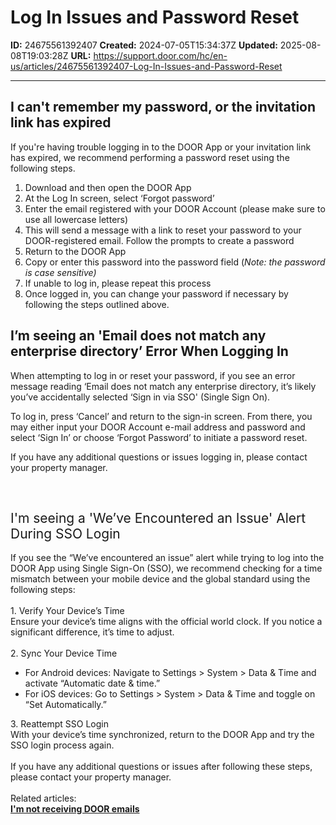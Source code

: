 # Log In Issues and Password Reset

**ID:** 24675561392407
**Created:** 2024-07-05T15:34:37Z
**Updated:** 2025-08-08T19:03:28Z
**URL:** https://support.door.com/hc/en-us/articles/24675561392407-Log-In-Issues-and-Password-Reset

---

<h2 id="h_01HE3DHN0453TF289JMZEKAEK8">I can't remember my password, or the invitation link has expired</h2>
<p>If you're having trouble logging in to the DOOR App or your invitation link has expired, we recommend performing a password reset using the following steps. </p>
<ol>
<li>Download and then open the DOOR App</li>
<li>At the Log In screen, select ‘Forgot password’</li>
<li>Enter the email registered with your DOOR Account (please make sure to use all lowercase letters)</li>
<li>This will send a message with a link to reset your password to your DOOR-registered email. Follow the prompts to create a password</li>
<li>Return to the DOOR App</li>
<li>Copy or enter this password into the password field (<em>Note: the password is case sensitive)</em>
</li>
<li>If unable to log in, please repeat this process</li>
<li>Once logged in, you can change your password if necessary by following the steps outlined above.</li>
</ol>
<h2 id="h_01HE3DHN05DCKQNSQG998CKPKT">I’m seeing an 'Email does not match any enterprise directory’ Error When Logging In</h2>
<p><span style="font-weight: 400;">When attempting to log in or reset your password, if you see an error message reading ‘Email does not match any enterprise directory, it’s likely you’ve accidentally selected ‘Sign in via SSO' (Single Sign On). </span></p>
<p><span style="font-weight: 400;">To log in, press ‘Cancel’ and return to the sign-in screen. From there, you may either input your DOOR Account e-mail address and password and select ‘Sign In’ or choose ‘Forgot Password’ to initiate a password reset.</span></p>
<p id="h_01HE3DJPNY0CSFEERY42T65N24"><span style="font-weight: 400;">If you have any additional questions or issues logging in, please contact your property manager.</span><span style="font-weight: 400;"><br></span></p>
<p> </p>
<h2 id="h_01HE3DN48JBS02QQAHMFGY4NF7"><span style="font-weight: 400;">I'm seeing a 'We’ve Encountered an Issue' Alert During SSO Login<br></span></h2>
<div class="p-rich_text_section">If you see the “We’ve encountered an issue” alert while trying to log into the DOOR App using Single Sign-On (SSO), we recommend checking for a time mismatch between your mobile device and the global standard using the following steps:<br><br>1. Verify Your Device’s Time<br>Ensure your device’s time aligns with the official world clock. If you notice a significant difference, it’s time to adjust.<br><br>2. Sync Your Device Time</div>
<ul class="p-rich_text_list p-rich_text_list__bullet" data-stringify-type="unordered-list" data-indent="0" data-border="0">
<li data-stringify-indent="0" data-stringify-border="0">For Android devices: Navigate to Settings &gt; System &gt; Data &amp; Time and activate “Automatic date &amp; time.”</li>
<li data-stringify-indent="0" data-stringify-border="0">For iOS devices: Go to Settings &gt; System &gt; Data &amp; Time and toggle on “Set Automatically.”</li>
</ul>
<div class="p-rich_text_section">3. Reattempt SSO Login<br>With your device’s time synchronized, return to the DOOR App and try the SSO login process again.<br><br>If you have any additional questions or issues after following these steps, please contact your property manager.</div>
<div class="p-rich_text_section"> </div>
<div class="p-rich_text_section">Related articles:</div>
<div class="p-rich_text_section"><strong><span class="wysiwyg-underline"><a href="https://support.door.com/hc/en-us/articles/24675528085655-I-m-not-receiving-Door-emails">I'm not receiving DOOR emails</a></span></strong></div>
